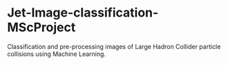 # Jet-Image-classification-MScProject
Classification and pre-processing images of Large Hadron Collider particle collisions using Machine Learning.
